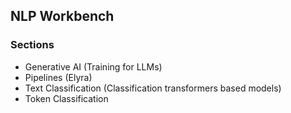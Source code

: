 ## NLP Workbench

### Sections

- Generative AI (Training for LLMs)
- Pipelines (Elyra)
- Text Classification (Classification transformers based models)
- Token Classification
